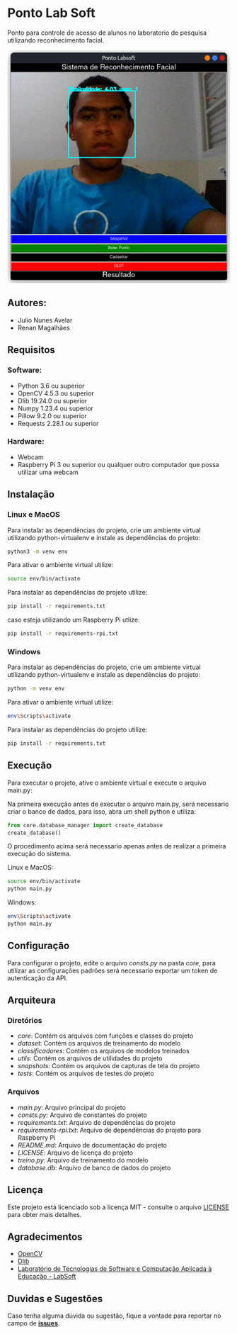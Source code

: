 # Ponto Lab Soft

Ponto para controle de acesso de alunos no laboratorio de pesquisa utilizando reconhecimento facial.

![Ponto Lab Soft](/test/print.png)

## Autores:

- Julio Nunes Avelar
- Renan Magalhães

## Requisitos

### Software:

- Python 3.6 ou superior
- OpenCV 4.5.3 ou superior
- Dlib 19.24.0 ou superior
- Numpy 1.23.4 ou superior
- Pillow 9.2.0 ou superior
- Requests 2.28.1 ou superior

### Hardware:

- Webcam
- Raspberry Pi 3 ou superior ou qualquer outro computador que possa utilizar uma webcam

## Instalação

### Linux e MacOS

Para instalar as dependências do projeto, crie um ambiente virtual utilizando python-virtualenv e instale as dependências do projeto:

```bash
python3 -m venv env
```

Para ativar o ambiente virtual utilize:

```bash
source env/bin/activate
```

Para instalar as dependências do projeto utilize:

```bash
pip install -r requirements.txt
```

caso esteja utilizando um Raspberry Pi utlize:

```bash
pip install -r requirements-rpi.txt
```

### Windows

Para instalar as dependências do projeto, crie um ambiente virtual utilizando python-virtualenv e instale as dependências do projeto:

```bash
python -m venv env
```

Para ativar o ambiente virtual utilize:

```bash
env\Scripts\activate
```

Para instalar as dependências do projeto utilize:

```bash
pip install -r requirements.txt
```

## Execução

Para executar o projeto, ative o ambiente virtual e execute o arquivo main.py:

Na primeira execução antes de executar o arquivo main.py, será necessario criar o banco de dados, para isso, abra um shell python e utiliza:

```python
from core.database_manager import create_database
create_database()
```

O procedimento acima será necessario apenas antes de realizar a primeira execução do sistema.

Linux e MacOS:
```bash
source env/bin/activate
python main.py
```
Windows:
```bash
env\Scripts\activate
python main.py
```

## Configuração

Para configurar o projeto, edite o arquivo *consts.py* na pasta *core*, para utilizar as configurações padrões será necessario exportar um token de autenticação da API.

## Arquiteura

### Diretórios

- *core*: Contém os arquivos com funções e classes do projeto
- *dataset*: Contém os arquivos de treinamento do modelo
- *classificadores*: Contém os arquivos de modelos treinados
- *utils*: Contém os arquivos de utilidades do projeto
- *snapshots*: Contém os arquivos de capturas de tela do projeto
- *tests*: Contém os arquivos de testes do projeto

### Arquivos

- *main.py*: Arquivo principal do projeto
- *consts.py*: Arquivo de constantes do projeto
- *requirements.txt*: Arquivo de dependências do projeto
- *requirements-rpi.txt*: Arquivo de dependências do projeto para Raspberry Pi
- *README.md*: Arquivo de documentação do projeto
- *LICENSE*: Arquivo de licença do projeto
- *treino.py*: Arquivo de treinamento do modelo
- *database.db*: Arquivo de banco de dados do projeto

## Licença

Este projeto está licenciado sob a licença MIT - consulte o arquivo [LICENSE](LICENSE) para obter mais detalhes.

## Agradecimentos

- [OpenCV](https://opencv.org/)
- [Dlib](http://dlib.net/)
- [Laboratório de Tecnologias de Software e Computação Aplicada à Educação - LabSoft](http://labsoft.muz.ifsuldeminas.edu.br/)

## Duvidas e Sugestões

Caso tenha alguma dúvida ou sugestão, fique a vontade para reportar no campo de [**issues**](https://github.com/JN513/access-control-with-facial-recognition/issues).